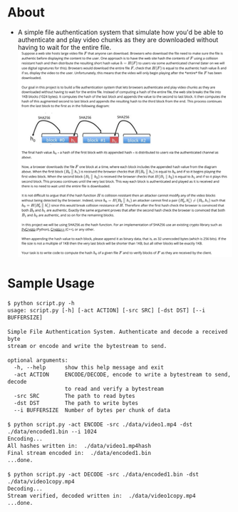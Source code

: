 # About
- A simple file authentication system that simulate how you'd be able to authenticate and play video chunks as they are downloaded without having to wait for the entire file.
![Simple File Authentication System](./data/task.png)

# Sample Usage
```
$ python script.py -h
usage: script.py [-h] [-act ACTION] [-src SRC] [-dst DST] [--i BUFFERSIZE]

Simple File Authentication System. Authenticate and decode a received byte
stream or encode and write the bytestream to send.

optional arguments:
  -h, --help      show this help message and exit
  -act ACTION     ENCODE/DECODE, encode to write a bytestream to send, decode
                  to read and verify a bytestream
  -src SRC        The path to read bytes
  -dst DST        The path to write bytes
  --i BUFFERSIZE  Number of bytes per chunk of data

$ python script.py -act ENCODE -src ./data/video1.mp4 -dst ./data/encoded1.bin --i 1024
Encoding...
All hashes written in:  ./data/video1.mp4hash
Final stream encoded in:  ./data/encoded1.bin
...done.

$ python script.py -act DECODE -src ./data/encoded1.bin -dst ./data/video1copy.mp4
Decoding...
Stream verified, decoded written in:  ./data/video1copy.mp4
...done.
```

